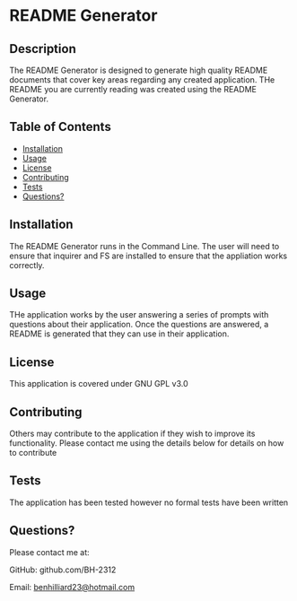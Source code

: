 # README Generator
     
## Description

The README Generator is designed to generate high quality README documents that cover key areas regarding any created application. THe README you are currently reading was created using the README Generator. 

## Table of Contents

* [Installation](##installation)
* [Usage](#usage)
* [License](#license)
* [Contributing](#contributing)
* [Tests](#tests)
* [Questions?](#questions)


## Installation

The README Generator runs in the Command Line. The user will need to ensure that inquirer and FS are installed to ensure that the appliation works correctly.

## Usage

THe application works by the user answering a series of prompts with questions about their application. Once the questions are answered, a README is generated that they can use in their application.  

## License

This application is covered under GNU GPL v3.0
    
## Contributing

Others may contribute to the application if they wish to improve its functionality. Please contact me using the details below for details on how to contribute

## Tests

The application has been tested however no formal tests have been written
    
## Questions?

Please contact me at:

GitHub: github.com/BH-2312

Email: benhilliard23@hotmail.com